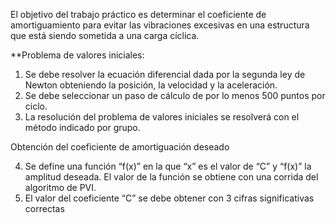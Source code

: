 El objetivo del trabajo práctico es determinar el coeficiente de amortiguamiento para evitar las
vibraciones excesivas en una estructura que está siendo sometida a una carga cíclica.

**Problema de valores iniciales:

1) Se debe resolver la ecuación diferencial dada por la segunda ley de Newton obteniendo la
posición, la velocidad y la aceleración.
2) Se debe seleccionar un paso de cálculo de por lo menos 500 puntos por ciclo.
3) La resolución del problema de valores iniciales se resolverá con el método indicado por grupo.

Obtención del coeficiente de amortiguación deseado


4) Se define una función “f(x)” en la que “x” es el valor de “C” y “f(x)” la amplitud deseada. El valor
de la función se obtiene con una corrida del algoritmo de PVI.
5) El valor del coeficiente “C” se debe obtener con 3 cifras significativas correctas
